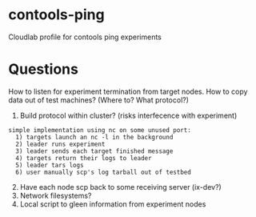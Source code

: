 # contools-ping

Cloudlab profile for contools ping experiments

# Questions

How to listen for experiment termination from target nodes.
How to copy data out of test machines? (Where to? What protocol?)

  1) Build protocol within cluster? (risks interfecence with experiment)

    simple implementation using nc on some unused port:
      1) targets launch an nc -l in the background
      2) leader runs experiment
      3) leader sends each target finished message
      4) targets return their logs to leader
      5) leader tars logs
      6) user manually scp's log tarball out of testbed

  2) Have each node scp back to some receiving server (ix-dev?)
  3) Network filesystems?
  4) Local script to gleen information from experiment nodes


